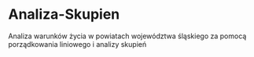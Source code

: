 # Analiza-Skupien
Analiza warunków życia w powiatach województwa śląskiego za pomocą porządkowania liniowego i analizy skupień 
